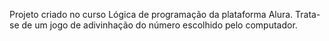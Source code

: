 Projeto criado no curso Lógica de programação da plataforma Alura.
Trata-se de um jogo de adivinhação do número escolhido pelo computador.
